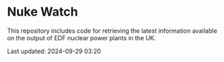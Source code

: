 # Nuke Watch

This repository includes code for retrieving the latest information available on the output of EDF nuclear power plants in the UK.

Last updated: 2024-09-29 03:20
